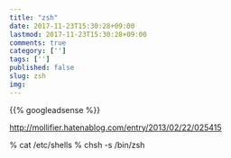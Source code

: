 ```yaml
---
title: "zsh"
date: 2017-11-23T15:30:28+09:00
lastmod: 2017-11-23T15:30:28+09:00
comments: true
category: ['']
tags: ['']
published: false
slug: zsh
img: 
---
```


<!--more-->
{{% googleadsense %}}


http://mollifier.hatenablog.com/entry/2013/02/22/025415

% cat /etc/shells
% chsh -s /bin/zsh
